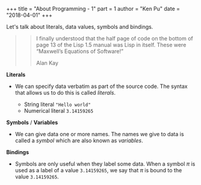 +++
title = "About Programming - 1"
part = 1
author = "Ken Pu"
date = "2018-04-01"
+++

Let's talk about literals, data values, symbols and bindings.

<!--more-->

>> I finally understood that the half page of code on the bottom of page 13 of
>> the Lisp 1.5 manual was Lisp in itself. These were “Maxwell’s Equations of
>> Software!”
>>
>> <author>Alan Kay</author>


**Literals**

- We can specify data verbatim as part of the source code.
  The syntax that allows us to do this is called _literals_.

  - String literal `"Hello world"`
  - Numerical literal `3.14159265`

**Symbols** / **Variables**

- We can give data one or more names.  The names we give
  to data is called a _symbol_ which are also known as _variables_.

**Bindings**

- Symbols are only useful when they label some data.  When a symbol $\pi$
  is used as a label of a value `3.14159265`, we say that $\pi$ is bound to the
  value `3.14159265`.
